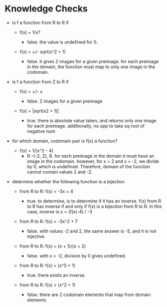 # Knowledge Checks

- is f a function from R to R if

  - f(x) = 1/x?
    - false. the value is undefined for 0.

  - f(x) = +/- sqrt(x^2 + 1)
    - false. it gives 2 images for a given preimage. for each preimage in the domain, the function must map to only one image in the codomain.

- is f a function from Z to R if

  - f(x) = +/- x
    - false. 2 images for a given preimage

  - f(x) = |sqrt(x2 + 1)|
    - true. there is absolute value taken, and returns only one image for each preimage. additionally, no opp to take sq root of negative num

- for which domain, codomain pair is f(x) a function?

  - f(x) = 1/(x^2 - 4)
    - R -{-2, 2}, R. for each preimage in the domain it must have an image in the codomain. however, for x = 2 and x = -2, we divide by 0, which is undefined. Therefore, domain of the function cannot contain values 2 and -2.

- determine whether the following function is a bijection

  - from R to R: f(x) = -3x + 4
    - true. to determine, is to determine if it has an inverse. f(x) from R to R has inverse if and only if f(x) is a bijection from R to R. In this case, inverse is x = (f(x)-4) / -3

  - from R to R: f(x) = -3x^2 + 7
    - false. with values -2 and 2, the same answer is -5, and it is not injective

  - from R to R: f(x) = (x + 1)/(x + 2)
    - false. with x = -2, division by 0 gives undefined.

  - from R to R: f(x) = (x^5 + 1)
    - true. there exists an inverse.

  - from R to R: f(x) = (x^2 + 1)
    - false. there are 2 codomain elements that map from domain elements.